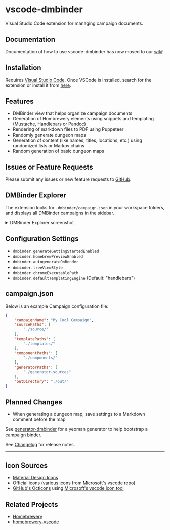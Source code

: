 # vscode-dmbinder
Visual Studio Code extension for managing campaign documents.

## Documentation
Documentation of how to use vscode-dmbinder has now moved to our [wiki](https://github.com/jsnee/vscode-dmbinder/wiki)!

## Installation
Requires [Visual Studio Code](https://code.visualstudio.com/download). Once VSCode is installed, search for the extension or install it from [here](https://marketplace.visualstudio.com/items?itemName=jpsnee.vscode-dmbinder).

## Features
- DMBinder view that helps organize campaign documents
- Generation of Hombrewery elements using snippets and templating (Mustache, Handlebars or Pandoc)
- Rendering of markdown files to PDF using Puppeteer
- Randomly generate dungeon maps
- Generation of content (like names, titles, locations, etc.) using randomized lists or Markov chains
- Random generation of basic dungeon maps

## Issues or Feature Requests
Please submit any issues or new feature requests to [GitHub](https://github.com/jsnee/vscode-dmbinder/issues).

## DMBinder Explorer
The extension looks for `.dmbinder/campaign.json` in your workspace folders, and displays all DMBinder campaigns in the sidebar.

<details>
<summary>DMBinder Explorer screenshot</summary>

![DMBinder Explorer Screenshot](img/screenshots/explorer.png)

</details><!--DMBinder Explorer screenshot -->

## Configuration Settings
- `dmbinder.generateGettingStartedEnabled`
- `dmbinder.homebrewPreviewEnabled`
- `dmbinder.autogenerateOnRender`
- `dmbinder.treeViewStyle`
- `dmbinder.chromeExecutablePath`
- `dmbinder.defaultTemplatingEngine` (Default: "handlebars")

## campaign.json
Below is an example Campaign configuration file:
``` json
{
    "campaignName": "My Cool Campaign",
    "sourcePaths": [
        "./source/"
    ],
    "templatePaths": [
        "./templates/"
    ],
    "componentPaths": [
        "./components/"
    ],
    "generatorPaths": [
        "./generator-sources"
    ],
    "outDirectory": "./out/"
}
```

## Planned Changes
- When generating a dungeon map, save settings to a Markdown comment before the map

See [generator-dmbinder](https://github.com/jsnee/generator-dmbinder) for a yeoman generator to help bootstrap a campaign binder.

See [Changelog](CHANGELOG.md) for release notes.

-----------------------------------------------------------------------------------------------------------

## Icon Sources
- [Material Design Icons](https://materialdesignicons.com/)
- Official icons (various icons from Microsoft's vscode repo)
- [GitHub's Octicons](https://github.com/primer/octicons/tree/master/lib/octicons_node) using [Microsoft's vscode icon tool](https://github.com/microsoft/vscode-octicons-font)

## Related Projects
- [Homebrewery](https://github.com/naturalcrit/homebrewery)
- [homebrewery-vscode](https://github.com/OfficerHalf/homebrewery-vscode)